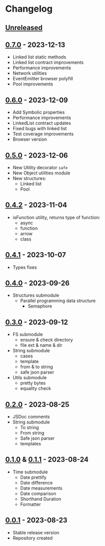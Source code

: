 # Changelog

## [Unreleased][unreleased]

## [0.7.0][] - 2023-12-13

- Linked list static methods
- Linked list contract improvements
- Performance improvements
- Network utilities
- EventEmitter browser polyfill
- Pool improvements

## [0.6.0][] - 2023-12-09

- Add Symbolic properties
- Performance improvements
- LinkedList contract updates
- Fixed bugs with linked list
- Test coverage improvements
- Browser version

## [0.5.0][] - 2023-12-06

- New Utility decorator <code>safe</code>
- New Object utilities module
- New structures:
  - Linked list
  - Pool

## [0.4.2][] - 2023-11-04

- isFunction utility, returns type of function:
  - async
  - function
  - arrow
  - class

## [0.4.1][] - 2023-10-07

- Types fixes

## [0.4.0][] - 2023-09-26

- Structures submodule
  - Parallel programming data structure
    - Semaphore

## [0.3.0][] - 2023-09-12

- FS submodule
  - ensure & check directory
  - file ext & name & dir
- String submodule
  - cases
  - template
  - from & to string
  - safe json parser
- Utils submodule
  - pretty bytes
  - equality check

## [0.2.0][] - 2023-08-25

- JSDoc comments
- String submodule
  - To string
  - From string
  - Safe json parser
  - templates

## [0.1.0][] & [0.1.1][] - 2023-08-24

- Time submodule
  - Date prettify
  - Date difference
  - Date measurements
  - Date comparison
  - Shorthand Duration
  - Formatter

## [0.0.1][] - 2023-08-23

- Stable release version
- Repository created

[unreleased]: https://github.com/astrohelm/astropack/compare/v0.7.0...HEAD
[0.7.0]: https://github.com/astrohelm/astropack/compare/v0.6.0...v0.7.0
[0.6.0]: https://github.com/astrohelm/astropack/compare/v0.5.0...v0.6.0
[0.5.0]: https://github.com/astrohelm/astropack/compare/v0.4.0...v0.5.0
[0.4.2]: https://github.com/astrohelm/astropack/compare/v0.4.0...v0.5.0
[0.4.1]: https://github.com/astrohelm/astropack/compare/v0.4.0...v0.5.0
[0.4.0]: https://github.com/astrohelm/astropack/compare/v0.3.0...v0.4.0
[0.3.0]: https://github.com/astrohelm/astropack/compare/v0.2.0...v0.3.0
[0.2.0]: https://github.com/astrohelm/astropack/compare/v0.1.1...v0.2.0
[0.1.1]: https://github.com/astrohelm/astropack/compare/v0.1.0...v0.1.1
[0.1.0]: https://github.com/astrohelm/astropack/compare/v0.0.1...v0.1.0
[0.0.1]: https://github.com/astrohelm/astropack/releases/tag/v0.0.1
